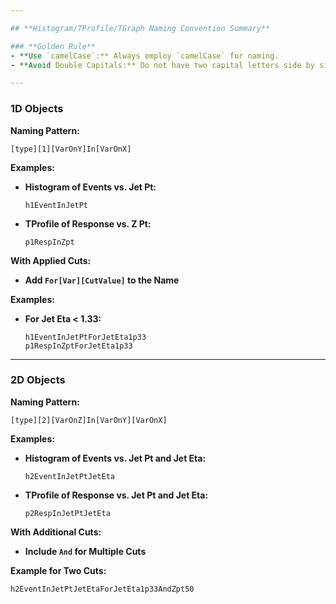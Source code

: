 ```yaml
---

## **Histogram/TProfile/TGraph Naming Convention Summary**

### **Golden Rule**
- **Use `camelCase`:** Always employ `camelCase` for naming.
- **Avoid Double Capitals:** Do not have two capital letters side by side within names.

---
```


### **1D Objects**

**Naming Pattern:**
```
[type][1][VarOnY]In[VarOnX]
```

**Examples:**
- **Histogram of Events vs. Jet Pt:**
  ```
  h1EventInJetPt
  ```
- **TProfile of Response vs. Z Pt:**
  ```
  p1RespInZpt
  ```

**With Applied Cuts:**
- **Add `For[Var][CutValue]` to the Name**

**Examples:**
- **For Jet Eta < 1.33:**
  ```
  h1EventInJetPtForJetEta1p33
  p1RespInZptForJetEta1p33
  ```

---

### **2D Objects**

**Naming Pattern:**
```
[type][2][VarOnZ]In[VarOnY][VarOnX]
```

**Examples:**
- **Histogram of Events vs. Jet Pt and Jet Eta:**
  ```
  h2EventInJetPtJetEta
  ```
- **TProfile of Response vs. Jet Pt and Jet Eta:**
  ```
  p2RespInJetPtJetEta
  ```

**With Additional Cuts:**
- **Include `And` for Multiple Cuts**

**Example for Two Cuts:**
```
h2EventInJetPtJetEtaForJetEta1p33AndZpt50
```

